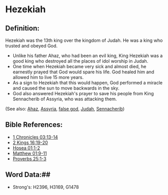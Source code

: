 # Hezekiah #

## Definition: ##

Hezekiah was the 13th king over the kingdom of Judah. He was a king who trusted and obeyed God.

* Unlike his father Ahaz, who had been an evil king, King Hezekiah was a good king who destroyed all the places of idol worship in Judah.
* One time when Hezekiah became very sick and almost died, he earnestly prayed that God would spare his life. God healed him and allowed him to live 15 more years.
* As a sign to Hezekiah that this would happen, God performed a miracle and caused the sun to move backwards in the sky.
* God also answered Hezekiah's prayer to save his people from King Sennacherib of Assyria, who was attacking them.

(See also: [Ahaz](ahaz.md), [Assyria](assyria.md), [false god](../kt/falsegod.md), [Judah](judah.md), [Sennacherib](sennacherib.md))

## Bible References: ##

* [1 Chronicles 03:13-14](rc://en/tn/help/1ch/03/13)
* [2 Kings 16:19-20](rc://en/tn/help/2ki/16/19)
* [Hosea 01:1-2](rc://en/tn/help/hos/01/01)
* [Matthew 01:9-11](rc://en/tn/help/mat/01/09)
* [Proverbs 25:1-3](rc://en/tn/help/pro/25/01)

## Word Data:##

* Strong's: H2396, H3169, G1478
